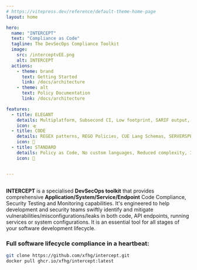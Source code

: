 ```yaml
---
# https://vitepress.dev/reference/default-theme-home-page
layout: home

hero:
  name: "INTERCEPT"
  text: "Compliance as Code"
  tagline: The DevSecOps Compliance Toolkit 
  image:
    src: /interceptvEE.png
    alt: INTERCEPT
  actions:
    - theme: brand
      text: Getting Started
      link: /docs/architecture
    - theme: alt
      text: Policy Documentation
      link: /docs/architecture

features:
  - title: ELEGANT
    details: Multiplatform, Subsecond CI, Low footprint, SARIF output, Webhook Integration
    icon: 🛸
  - title: CODE
    details: REGEX patterns, REGO Policies, CUE Lang Schemas, SERVERSPEC Monitoring
    icon: 🧬
  - title: STANDARD
    details: Policy as Code, No custom languages, Reduced complexity, Industry Standards
    icon: 📡


---
```


##

**INTERCEPT**<Badge type="warning" text="1.0.X" /> is a specialised **DevSecOps toolkit** that provides comprehensive **Application/System/Service/Endpoint** Code Compliance, Security Testing and Monitoring capabilities. It's engineered to help development and security teams swiftly identify and mitigate vulnerabilities/misconfigurations/leaks in both code, API endpoints, running services or system configurations. It is an essential tool for all stages of your software development lifecycle.


### Full software lifecycle compliance in a heartbeat:

```sh
git clone https://github.com/xfhg/intercept.git
docker pull ghcr.io/xfhg/intercept:latest
```

